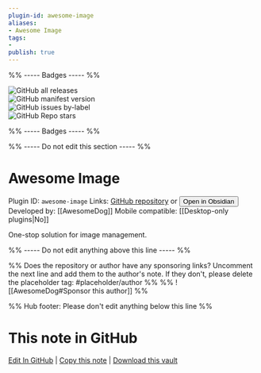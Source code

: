 ```yaml
---
plugin-id: awesome-image
aliases:
- Awesome Image
tags: 
- 
publish: true
---
```


%% ----- Badges ----- %%

![GitHub all releases](https://img.shields.io/github/downloads/AwesomeDog/obsidian-awesome-image/total?color=573E7A&logo=github&style=for-the-badge)   
![GitHub manifest version](https://img.shields.io/github/manifest-json/v/AwesomeDog/obsidian-awesome-image?color=573E7A&logo=github&style=for-the-badge)   
![GitHub issues by-label](https://img.shields.io/github/issues/AwesomeDog/obsidian-awesome-image/help%20wanted?color=573E7A&logo=github&style=for-the-badge)   
![GitHub Repo stars](https://img.shields.io/github/stars/AwesomeDog/obsidian-awesome-image?color=573E7A&logo=github&style=for-the-badge)

%% ----- Badges ----- %%

%% ----- Do not edit this section ----- %%

# Awesome Image

Plugin ID: `awesome-image`
Links: [GitHub repository](https://github.com/AwesomeDog/obsidian-awesome-image) or [<button id=HH>Open in Obsidian</button>](obsidian://show-plugin?id=awesome-image)
Developed by: [[AwesomeDog]]
Mobile compatible: [[Desktop-only plugins|No]]

One-stop solution for image management.

%% ----- Do not edit anything above this line ----- %% 

%% Does the repository or author have any sponsoring links? Uncomment the next line and add them to the author's note. If they don't, please delete the placeholder tag: #placeholder/author %%
%% ![[AwesomeDog#Sponsor this author]] %%

%% Hub footer: Please don't edit anything below this line %%

# This note in GitHub

<span class="git-footer">[Edit In GitHub](https://github.dev/obsidian-community/obsidian-hub/blob/main/02%20-%20Community%20Expansions/02.05%20All%20Community%20Expansions/Plugins/awesome-image.md "git-hub-edit-note") | [Copy this note](https://raw.githubusercontent.com/obsidian-community/obsidian-hub/main/02%20-%20Community%20Expansions/02.05%20All%20Community%20Expansions/Plugins/awesome-image.md "git-hub-copy-note") | [Download this vault](https://github.com/obsidian-community/obsidian-hub/archive/refs/heads/main.zip "git-hub-download-vault") </span>
